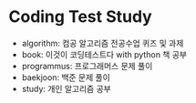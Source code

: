 # Coding Test Study

 - algorithm: 컴공 알고리즘 전공수업 퀴즈 및 과제
 - book: 이것이 코딩테스트다 with python 책 공부
 - programmus: 프로그래머스 문제 풀이
 - baekjoon: 백준 문제 풀이
 - study: 개인 알고리즘 공부